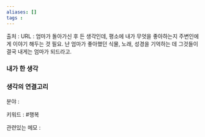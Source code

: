 ```yaml
---
aliases: []
tags :
---
```

출처 : 
URL : 
엄마가 돌아가신 후 든 생각인데, 평소에 내가 무엇을 좋아하는지 주변인에게 이야기 해두는 것 필요. 난 엄마가 좋아했던 식물, 노래, 성경을 기억하는 데 그것들이 결국 내게는 엄마가 되드라고.

### 내가 한 생각

### 생각의 연결고리
분야 : 

키워드 : #행복

관련있는 메모 : 